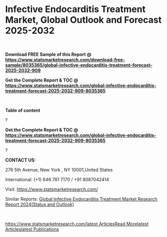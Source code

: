 <h1>Infective Endocarditis Treatment Market, Global Outlook and Forecast 2025-2032</h1><br/><p><strong>Download FREE Sample of this Report @ <a href="https://www.statsmarketresearch.com/download-free-sample/8035365/global-infective-endocarditis-treatment-forecast-2025-2032-909">https://www.statsmarketresearch.com/download-free-sample/8035365/global-infective-endocarditis-treatment-forecast-2025-2032-909</a></strong></p>
 
 
 
 <div><b>Get the Complete Report & TOC @ <a href="https://www.statsmarketresearch.com/global-infective-endocarditis-treatment-forecast-2025-2032-909-8035365">https://www.statsmarketresearch.com/global-infective-endocarditis-treatment-forecast-2025-2032-909-8035365</a></b></div>
 
 
 
 <p><br />
 
 <b>Table of content</b></p>
 
 
 
 <p>? </p>
 
 
 
 <div><b>Get the Complete Report & TOC @ <a href="https://www.statsmarketresearch.com/global-infective-endocarditis-treatment-forecast-2025-2032-909-8035365">https://www.statsmarketresearch.com/global-infective-endocarditis-treatment-forecast-2025-2032-909-8035365</a></b></div>
 
 
 
 <p>? </p>
 
 
 
 <p><b>CONTACT US:</b><br />
 
 276 5th Avenue, New York , NY 10001,United States<br />
 
 International: (+1) 646 781 7170 / +91 8087042414<br />
 
 Visit: <a href="https://www.statsmarketresearch.com/">https://www.statsmarketresearch.com/</a><br />
 
 Similar Reports: <a href="https://www.statsmarketresearch.com/global-infective-endocarditis-treatment-forecast-2025-2032-909-8035365">Global Infective Endocarditis Treatment Market Research Report 2024(Status and Outlook)</a><br />
 
 <br />
 
 <a href="https://gyeongbokgung.com">https://www.statsmarketresearch.com/</a><a href="https://hallyeomaritime.com">latest Articles</a><a href="https://jingwansa.com">Read More</a><a href="https://nguoiviet.jp/">latest Articles</a><a href="https://www.intelmarketresearch.com/">latest Publications</a></p>